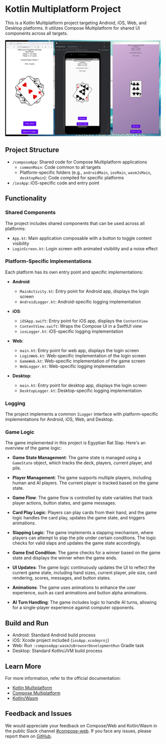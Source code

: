 # Kotlin Multiplatform Project

This is a Kotlin Multiplatform project targeting Android, iOS, Web, and Desktop platforms. It utilizes Compose Multiplatform for shared UI components across all targets.

![wasmJsMain, Android and Desktop targets running simultaneously](docImages/1.png)

## Project Structure

- `/composeApp`: Shared code for Compose Multiplatform applications
  - `commonMain`: Code common to all targets
  - Platform-specific folders (e.g., `androidMain`, `iosMain`, `wasmJsMain`, `desktopMain`): Code compiled for specific platforms
- `/iosApp`: iOS-specific code and entry point


## Functionality

### Shared Components

The project includes shared components that can be used across all platforms:

- `App.kt`: Main application composable with a button to toggle content visibility
- `LoginScreen.kt`: Login screen with animated visibility and a noise effect

### Platform-Specific Implementations

Each platform has its own entry point and specific implementations:

- **Android**:
  - `MainActivity.kt`: Entry point for Android app, displays the login screen
  - `AndroidLogger.kt`: Android-specific logging implementation

- **iOS**:
  - `iOSApp.swift`: Entry point for iOS app, displays the `ContentView`
  - `ContentView.swift`: Wraps the Compose UI in a SwiftUI view
  - `iosLogger.kt`: iOS-specific logging implementation

- **Web**:
  - `main.kt`: Entry point for web app, displays the login screen
  - `LoginWeb.kt`: Web-specific implementation of the login screen
  - `GameWeb.kt`: Web-specific implementation of the game screen
  - `WebLogger.kt`: Web-specific logging implementation

- **Desktop**:
  - `main.kt`: Entry point for desktop app, displays the login screen
  - `DesktopLogger.kt`: Desktop-specific logging implementation

### Logging

The project implements a common `ILogger` interface with platform-specific implementations for Android, iOS, Web, and Desktop.

### Game Logic

The game implemented in this project is Egyptian Rat Slap. Here's an overview of the game logic:

- **Game State Management**: The game state is managed using a `GameState` object, which tracks the deck, players, current player, and pile.

- **Player Management**: The game supports multiple players, including human and AI players. The current player is tracked based on the game state.

- **Game Flow**: The game flow is controlled by state variables that track player actions, button states, and game messages.

- **Card Play Logic**: Players can play cards from their hand, and the game logic handles the card play, updates the game state, and triggers animations.

- **Slapping Logic**: The game implements a slapping mechanism, where players can attempt to slap the pile under certain conditions. The logic checks for valid slaps and updates the game state accordingly.

- **Game End Condition**: The game checks for a winner based on the game state and displays the winner when the game ends.

- **UI Updates**: The game logic continuously updates the UI to reflect the current game state, including hand sizes, current player, pile size, card rendering, scores, messages, and button states.

- **Animations**: The game uses animations to enhance the user experience, such as card animations and button alpha animations.

- **AI Turn Handling**: The game includes logic to handle AI turns, allowing for a single-player experience against computer opponents.

## Build and Run

- Android: Standard Android build process
- iOS: Xcode project included (`iosApp.xcodeproj`)
- Web: Run `:composeApp:wasmJsBrowserDevelopmentRun` Gradle task
- Desktop: Standard Kotlin/JVM build process

## Learn More

For more information, refer to the official documentation:

- [Kotlin Multiplatform](https://www.jetbrains.com/help/kotlin-multiplatform-dev/get-started.html)
- [Compose Multiplatform](https://github.com/JetBrains/compose-multiplatform/#compose-multiplatform)
- [Kotlin/Wasm](https://kotl.in/wasm/)

## Feedback and Issues

We would appreciate your feedback on Compose/Web and Kotlin/Wasm in the public Slack channel [#compose-web](https://slack-chats.kotlinlang.org/c/compose-web). If you face any issues, please report them on [GitHub](https://github.com/JetBrains/compose-multiplatform/issues).